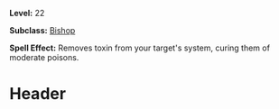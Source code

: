 <!-- TITLE: Spell: Counteract Poison -->
<!-- SUBTITLE:  -->

**Level:** 22

**Subclass:** [Bishop](bishop)

**Spell Effect:** Removes toxin from your target's system, curing them of moderate poisons.

# Header